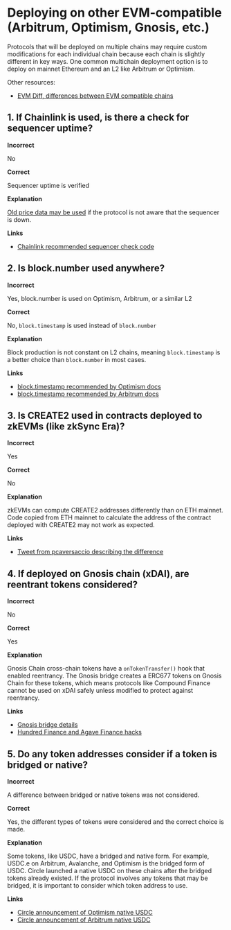 # Deploying on other EVM-compatible (Arbitrum, Optimism, Gnosis, etc.)

Protocols that will be deployed on multiple chains may require custom modifications for each individual chain because each chain is slightly different in key ways. One common multichain deployment option is to deploy on mainnet Ethereum and an L2 like Arbitrum or Optimism.

Other resources:

- [EVM Diff, differences between EVM compatible chains](https://www.evmdiff.com/)

## 1. If Chainlink is used, is there a check for sequencer uptime?

**Incorrect**

No

**Correct**

Sequencer uptime is verified

**Explanation**

[Old price data may be used](https://twitter.com/bytes032/status/1653943092427325448) if the protocol is not aware that the sequencer is down.

**Links**

- [Chainlink recommended sequencer check code](https://docs.chain.link/data-feeds/l2-sequencer-feeds#example-code)

## 2. Is block.number used anywhere?

**Incorrect**

Yes, block.number is used on Optimism, Arbitrum, or a similar L2

**Correct**

No, `block.timestamp` is used instead of `block.number`

**Explanation**

Block production is not constant on L2 chains, meaning `block.timestamp` is a better choice than `block.number` in most cases.

**Links**

- [block.timestamp recommended by Optimism docs](https://community.optimism.io/docs/developers/build/differences/#added-opcodes)
- [block.timestamp recommended by Arbitrum docs](https://developer.arbitrum.io/time#block-numbers-arbitrum-vs-ethereum)

## 3. Is CREATE2 used in contracts deployed to zkEVMs (like zkSync Era)?

**Incorrect**

Yes

**Correct**

No

**Explanation**

zkEVMs can compute CREATE2 addresses differently than on ETH mainnet. Code copied from ETH mainnet to calculate the address of the contract deployed with CREATE2 may not work as expected.

**Links**

- [Tweet from pcaversaccio describing the difference](https://twitter.com/pcaversaccio/status/1701938364696363103)

## 4. If deployed on Gnosis chain (xDAI), are reentrant tokens considered?

**Incorrect**

No

**Correct**

Yes

**Explanation**

Gnosis Chain cross-chain tokens have a `onTokenTransfer()` hook that enabled reentrancy. The Gnosis bridge creates a ERC677 tokens on Gnosis Chain for these tokens, which means protocols like Compound Finance cannot be used on xDAI safely unless modified to protect against reentrancy.

**Links**

- [Gnosis bridge details](https://docs.gnosischain.com/bridges/tutorials/using-omnibridge/)
- [Hundred Finance and Agave Finance hacks](https://medium.com/immunefi/a-poc-of-the-hundred-finance-heist-4121f23a098)

## 5. Do any token addresses consider if a token is bridged or native?

**Incorrect**

A difference between bridged or native tokens was not considered.

**Correct**

Yes, the different types of tokens were considered and the correct choice is made.

**Explanation**

Some tokens, like USDC, have a bridged and native form. For example, USDC.e on Arbitrum, Avalanche, and Optimism is the bridged form of USDC. Circle launched a native USDC on these chains after the bridged tokens already existed. If the protocol involves any tokens that may be bridged, it is important to consider which token address to use.

**Links**

- [Circle announcement of Optimism native USDC](https://www.circle.com/blog/now-available-usdc-on-op-mainnet)
- [Circle announcement of Arbitrum native USDC](https://www.circle.com/blog/arbitrum-usdc-now-available)